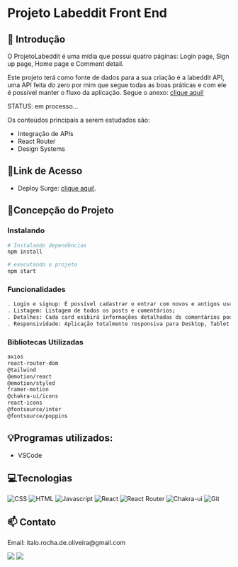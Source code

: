 # **Projeto Labeddit Front End**

## 📖 Introdução 

O ProjetoLabeddit é uma mídia que possui quatro páginas: Login page, Sign up page, Home page e Comment detail.

Este projeto terá como fonte de dados para a sua criação é a labeddit API, uma API feita do zero por mim que segue todas as boas práticas e com ele é possivel manter o fluxo da aplicação. Segue o anexo: 
[clique aqui!](https://github.com/ItaloRochaOliveira/labeddit-back-end)

STATUS: em processo...


Os conteúdos principais  a serem estudados são:

- Integração de APIs
- React Router
- Design Systems

## 🔗Link de Acesso
- Deploy Surge: [clique aqui!](https://labeddit-italo.surge.sh/).

## 📄Concepção do Projeto

### Instalando
```bash
# Instalando dependências
npm install

# executando o projeto
npm start
```



### Funcionalidades
```bash
. Login e signup: É possível cadastrar o entrar com novos e antigos usuários;
. Listagem: Listagem de todos os posts e comentários;
. Detalhes: Cada card exibirá informações detalhadas ds comentários podendo curti-los;
. Responsividade: Aplicação totalmente responsiva para Desktop, Tablet e Celulares;
```

### Bibliotecas Utilizadas

```bash
axios
react-router-dom
@tailwind
@emotion/react
@emotion/styled
framer-motion
@chakra-ui/icons
react-icons
@fontsource/inter
@fontsource/poppins
```

## 💡Programas utilizados:
- VSCode

## 💻Tecnologias 

![CSS](https://img.shields.io/badge/CSS3-1572B6?style=for-the-badge&logo=css3&logoColor=white)
![HTML](https://img.shields.io/badge/HTML5-E34F26?style=for-the-badge&logo=html5&logoColor=white)
![Javascript](https://img.shields.io/badge/JavaScript-323330?style=for-the-badge&logo=javascript&logoColor=F7DF1E)
![React](https://img.shields.io/badge/React-20232A?style=for-the-badge&logo=react&logoColor=61DAFB)
![React Router](https://img.shields.io/badge/React_Router-CA4245?style=for-the-badge&logo=react-router&logoColor=white)
![Chakra-ui](https://img.shields.io/badge/tailwind-blue?style=for-the-badge&logo=tailwindcss&logoColor=ciano)
![Git](https://img.shields.io/badge/GIT-E44C30?style=for-the-badge&logo=git&logoColor=white)

## 📫 Contato

<p>Email: italo.rocha.de.oliveira@gmail.com</p>
 <a href = "mailto:italo.rocha.de.oliveira@gmail.com"><img src="https://img.shields.io/badge/-Gmail-%23333?style=for-the-badge&logo=gmail&logoColor=white" alvo ="_blank"></a>
  <a href="https://www.linkedin.com/in/italorochaoliveira/" target="_blank"><img src="https://img.shields.io/badge/-LinkedIn-%230077B5?style=for-the-badge&logo=linkedin&logoColor=white" target="_blank"></a>


